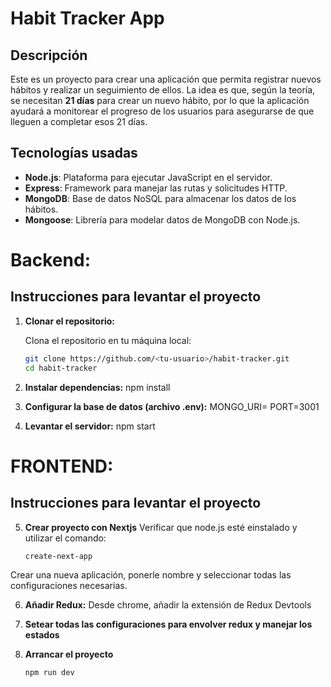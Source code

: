 # Habit Tracker App

## Descripción

Este es un proyecto para crear una aplicación que permita registrar nuevos hábitos y realizar un seguimiento de ellos. La idea es que, según la teoría, se necesitan **21 días** para crear un nuevo hábito, por lo que la aplicación ayudará a monitorear el progreso de los usuarios para asegurarse de que lleguen a completar esos 21 días.

## Tecnologías usadas

- **Node.js**: Plataforma para ejecutar JavaScript en el servidor.
- **Express**: Framework para manejar las rutas y solicitudes HTTP.
- **MongoDB**: Base de datos NoSQL para almacenar los datos de los hábitos.
- **Mongoose**: Librería para modelar datos de MongoDB con Node.js.

# Backend:
## Instrucciones para levantar el proyecto

1. **Clonar el repositorio:**

   Clona el repositorio en tu máquina local:

   ```bash
   git clone https://github.com/<tu-usuario>/habit-tracker.git
   cd habit-tracker

2. **Instalar dependencias:**
npm install

3. **Configurar la base de datos (archivo .env):**
MONGO_URI=  <uri de MongodB>
PORT=3001

4. **Levantar el servidor:**
npm start

# FRONTEND:
## Instrucciones para levantar el proyecto
5. **Crear proyecto con Nextjs**
Verificar que node.js esté einstalado y utilizar el comando: 
   ```bash
   create-next-app
   ```
Crear una nueva aplicación, ponerle nombre y seleccionar todas las configuraciones necesarias.

6. **Añadir Redux:**
   Desde chrome, añadir la extensión de Redux Devtools
   
8. **Setear todas las configuraciones para envolver redux y manejar los estados**
   
10. **Arrancar el proyecto**

    ```bash
    npm run dev






